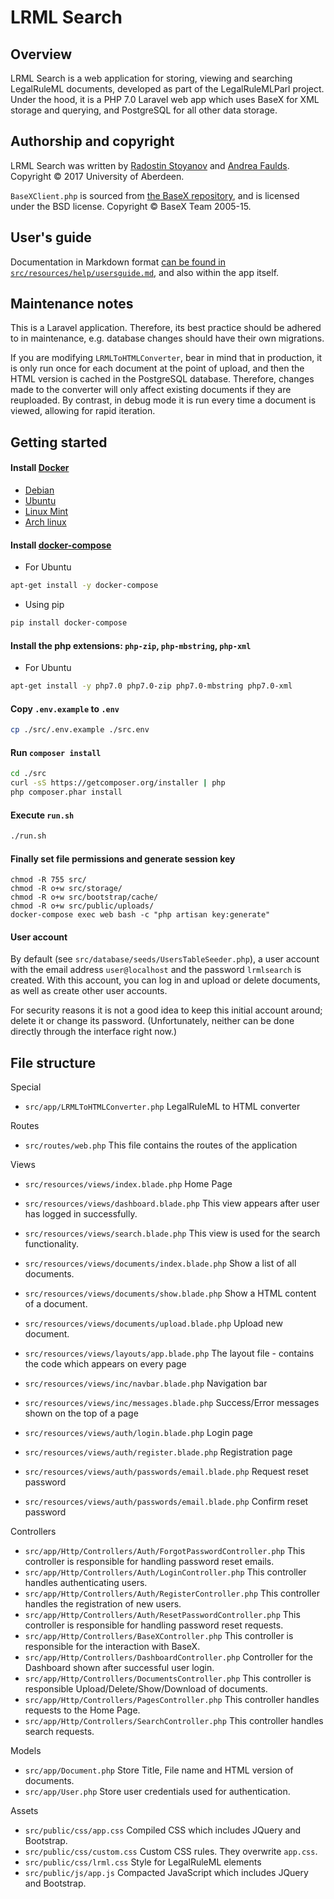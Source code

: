 # LRML Search

## Overview

LRML Search is a web application for storing, viewing and searching LegalRuleML documents, developed as part of the LegalRuleMLParl project. Under the hood, it is a PHP 7.0 Laravel web app which uses BaseX for XML storage and querying, and PostgreSQL for all other data storage.

## Authorship and copyright

LRML Search was written by [Radostin Stoyanov](https://github.com/rst0git) and [Andrea Faulds](https://github.com/hikari-no-yume). Copyright © 2017 University of Aberdeen.

`BaseXClient.php` is sourced from [the BaseX repository](https://github.com/BaseXdb/basex/blob/master/basex-api/src/main/php/BaseXClient.php), and is licensed under the BSD license. Copyright © BaseX Team 2005-15.

## User's guide

Documentation in Markdown format [can be found in `src/resources/help/usersguide.md`](src/resources/help/usersguide.md), and also within the app itself.

## Maintenance notes

This is a Laravel application. Therefore, its best practice should be adhered to in maintenance, e.g. database changes should have their own migrations.

If you are modifying `LRMLToHTMLConverter`, bear in mind that in production, it is only run once for each document at the point of upload, and then the HTML version is cached in the PostgreSQL database. Therefore, changes made to the converter will only affect existing documents if they are reuploaded. By contrast, in debug mode it is run every time a document is viewed, allowing for rapid iteration.

## Getting started
#### Install [Docker](https://docs.docker.com/engine/installation/)
- [Debian](https://docs.docker.com/v1.12/engine/installation/linux/debian/)
- [Ubuntu](https://www.digitalocean.com/community/tutorials/how-to-install-and-use-docker-on-ubuntu-16-04#step-1-—-installing-docker)
- [Linux Mint](http://linuxbsdos.com/2016/12/13/how-to-install-docker-and-run-docker-containers-on-linux-mint-1818-1/)
- [Arch linux](https://wiki.archlinux.org/index.php/Docker#Installation)

#### Install [docker-compose](https://docs.docker.com/compose/install/)
- For Ubuntu
```sh
apt-get install -y docker-compose
```

- Using pip
```sh
pip install docker-compose
```
#### Install the php extensions: `php-zip`, `php-mbstring`, `php-xml`
- For Ubuntu
```sh
apt-get install -y php7.0 php7.0-zip php7.0-mbstring php7.0-xml
```

#### Copy `.env.example` to `.env`
```sh
cp ./src/.env.example ./src.env
```

#### Run `composer install`
```sh
cd ./src
curl -sS https://getcomposer.org/installer | php
php composer.phar install
```

#### Execute `run.sh`
```sh
./run.sh
```

#### Finally set file permissions and generate session key
```
chmod -R 755 src/
chmod -R o+w src/storage/
chmod -R o+w src/bootstrap/cache/
chmod -R o+w src/public/uploads/
docker-compose exec web bash -c "php artisan key:generate"
```

#### User account

By default (see `src/database/seeds/UsersTableSeeder.php`), a user account with the email address `user@localhost` and the password `lrmlsearch` is created. With this account, you can log in and upload or delete documents, as well as create other user accounts.

For security reasons it is not a good idea to keep this initial account around; delete it or change its password. (Unfortunately, neither can be done directly through the interface right now.)

## File structure

Special
- `src/app/LRMLToHTMLConverter.php` LegalRuleML to HTML converter

Routes
- `src/routes/web.php` This file contains the routes of the application

Views
- `src/resources/views/index.blade.php` Home Page
- `src/resources/views/dashboard.blade.php` This view appears after user has logged in successfully.
- `src/resources/views/search.blade.php` This view is used for the search functionality.

- `src/resources/views/documents/index.blade.php` Show a list of all documents.
- `src/resources/views/documents/show.blade.php` Show a HTML content of a document.
- `src/resources/views/documents/upload.blade.php` Upload new document.

- `src/resources/views/layouts/app.blade.php` The layout file - contains the code which appears on every page

- `src/resources/views/inc/navbar.blade.php` Navigation bar
- `src/resources/views/inc/messages.blade.php` Success/Error messages shown on the top of a page

- `src/resources/views/auth/login.blade.php` Login page
- `src/resources/views/auth/register.blade.php` Registration page
- `src/resources/views/auth/passwords/email.blade.php` Request reset password
- `src/resources/views/auth/passwords/email.blade.php` Confirm reset password

Controllers
- `src/app/Http/Controllers/Auth/ForgotPasswordController.php` This controller is responsible for handling password reset emails.
- `src/app/Http/Controllers/Auth/LoginController.php` This controller handles authenticating users.
- `src/app/Http/Controllers/Auth/RegisterController.php` This controller handles the registration of new users.
- `src/app/Http/Controllers/Auth/ResetPasswordController.php` This controller is responsible for handling password reset requests.
- `src/app/Http/Controllers/BaseXController.php` This controller is responsible for the interaction with BaseX.
- `src/app/Http/Controllers/DashboardController.php` Controller for the Dashboard shown after successful user login.
- `src/app/Http/Controllers/DocumentsController.php` This controller is responsible Upload/Delete/Show/Download of documents.
- `src/app/Http/Controllers/PagesController.php` This controller handles requests to the Home Page.
- `src/app/Http/Controllers/SearchController.php` This controller handles search requests.

Models
- `src/app/Document.php` Store Title, File name and HTML version of documents.
- `src/app/User.php` Store user credentials used for authentication.

Assets
- `src/public/css/app.css` Compiled CSS which includes JQuery and Bootstrap.
- `src/public/css/custom.css` Custom CSS rules. They overwrite `app.css`.
- `src/public/css/lrml.css` Style for LegalRuleML elements
- `src/public/js/app.js` Compacted JavaScript which includes JQuery and Bootstrap.
